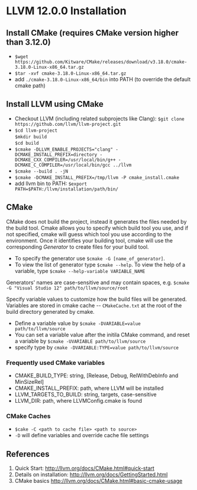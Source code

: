 # LLVM 12.0.0 Installation

## Install CMake (requires CMake version higher than 3.12.0) 
 - ``$wget https://github.com/Kitware/CMake/releases/download/v3.18.0/cmake-3.18.0-Linux-x86_64.tar.gz``
 - ``$tar -xvf cmake-3.18.0-Linux-x86_64.tar.gz``
 - add ``./cmake-3.18.0-Linux-x86_64/bin`` into PATH (to override the default cmake path)

## Install LLVM using CMake
 - Checkout LLVM (including related subprojects like Clang):
``$git clone https://github.com/llvm/llvm-project.git``
 - ``$cd llvm-project``  
 ``$mkdir build``  
 ``$cd build``  
 - ``$cmake -DLLVM_ENABLE_PROJECTS="clang" -DCMAKE_INSTALL_PREFIX=directory -DCMAKE_CXX_COMPILER=/usr/local/bin/g++ -DCMAKE_C_COMPILER=/usr/local/bin/gcc ../llvm``
 - ``$cmake --build . -jN``
 - ``$cmake -DCMAKE_INSTALL_PREFIX=/tmp/llvm -P cmake_install.cmake``
 - add llvm bin to PATH: ``$export PATH=$PATH:/llvm/installation/path/bin/``

## CMake
CMake does not build the project, instead it generates the files needed by the build tool. Cmake allows you to specify which build tool you use, and if not specified, cmake will guess which tool you use according to the environment. Once it identifies your building tool, cmake will use the corresponding *Generator* to create files for your build tool.  
 - To specify the generator use ``$cmake -G [name_of_generator]``.  
 - To view the list of generator type ``$cmake --help``. To view the help of a variable, type ``$cmake --help-variable VARIABLE_NAME``  

Generators' names are case-sensitive and may contain spaces, e.g. ``$cmake -G "Visual Studio 12" path/to/llvm/source/root``

Specify variable values to customize how the build files will be generated. Variables are stored in cmake cache -- ``CMakeCache.txt`` at the root of the build directory generated by cmake.
 - Define a variable value by ``$cmake -DVARIABLE=value path/to/llvm/source``
 - You can set a variable value after the initila CMake command, and reset a variable by ``$cmake -UVARIABLE path/to/llvm/source``
 - specify type by ``cmake -DVARIABLE:TYPE=value path/to/llvm/source``

### Frequently used CMake variables
 - CMAKE_BUILD_TYPE: string, [Release, Debug, RelWithDebInfo and MinSizeRel]
 - CMAKE_INSTALL_PREFIX: path, where LLVM will be installed
 - LLVM_TARGETS_TO_BUILD: string, targets, case-sensitive
 - LLVM_DIR: path, where LLVMConfig.cmake is found

### CMake Caches
 - ``$cake -C <path to cache file> <path to source>``
 - ``-D`` will define variables and override cache file settings



## References
1. Quick Start: http://llvm.org/docs/CMake.html#quick-start
2. Details on installation: http://llvm.org/docs/GettingStarted.html
3. CMake basics http://llvm.org/docs/CMake.html#basic-cmake-usage

